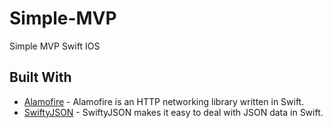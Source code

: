 # Simple-MVP
Simple MVP Swift IOS

## Built With

* [Alamofire](https://github.com/Alamofire/Alamofire) - Alamofire is an HTTP networking library written in Swift.
* [SwiftyJSON](https://github.com/SwiftyJSON/SwiftyJSON) - SwiftyJSON makes it easy to deal with JSON data in Swift.

